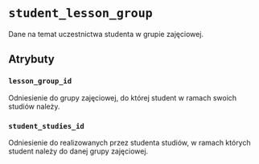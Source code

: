 # `student_lesson_group`

Dane na temat uczestnictwa studenta w grupie zajęciowej.

## Atrybuty

### `lesson_group_id`

Odniesienie do grupy zajęciowej, do której student w ramach swoich studiów należy.

### `student_studies_id`

Odniesienie do realizowanych przez studenta studiów, w ramach których student należy do danej grupy zajęciowej.
